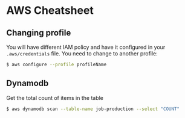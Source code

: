 # AWS Cheatsheet

## Changing profile

You will have different IAM policy and have it configured in your `.aws/credentials` file. You need to change to another profile:
```bash
$ aws configure --profile profileName
```


## Dynamodb

Get the total count of items in the table

```bash
$ aws dynamodb scan --table-name job-production --select "COUNT"
```
